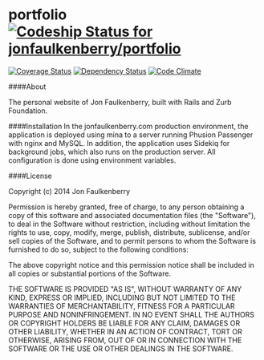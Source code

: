 portfolio [ ![Codeship Status for jonfaulkenberry/portfolio](https://www.codeship.io/projects/a2096370-823e-0131-9d4e-36899b34a261/status?branch=master)](https://www.codeship.io/projects/14819)
=========
[![Coverage Status](https://coveralls.io/repos/jonfaulkenberry/portfolio/badge.png)](https://coveralls.io/r/jonfaulkenberry/portfolio)
[![Dependency Status](https://gemnasium.com/jonfaulkenberry/portfolio.svg)](https://gemnasium.com/jonfaulkenberry/portfolio)
[![Code Climate](https://codeclimate.com/github/jonfaulkenberry/portfolio.png)](https://codeclimate.com/github/jonfaulkenberry/portfolio)

####About

The personal website of Jon Faulkenberry, built with Rails and Zurb Foundation.

####Installation
In the jonfaulkenberry.com production environment, the application is deployed using mina to a server running Phusion Passenger with nginx and MySQL. In addition, the application uses Sidekiq for background jobs, which also runs on the production server. All configuration is done using environment variables.

####License

Copyright (c) 2014 Jon Faulkenberry

Permission is hereby granted, free of charge, to any person obtaining a copy
of this software and associated documentation files (the "Software"), to deal
in the Software without restriction, including without limitation the rights
to use, copy, modify, merge, publish, distribute, sublicense, and/or sell
copies of the Software, and to permit persons to whom the Software is
furnished to do so, subject to the following conditions:

The above copyright notice and this permission notice shall be included in
all copies or substantial portions of the Software.

THE SOFTWARE IS PROVIDED "AS IS", WITHOUT WARRANTY OF ANY KIND, EXPRESS OR
IMPLIED, INCLUDING BUT NOT LIMITED TO THE WARRANTIES OF MERCHANTABILITY,
FITNESS FOR A PARTICULAR PURPOSE AND NONINFRINGEMENT. IN NO EVENT SHALL THE
AUTHORS OR COPYRIGHT HOLDERS BE LIABLE FOR ANY CLAIM, DAMAGES OR OTHER
LIABILITY, WHETHER IN AN ACTION OF CONTRACT, TORT OR OTHERWISE, ARISING FROM,
OUT OF OR IN CONNECTION WITH THE SOFTWARE OR THE USE OR OTHER DEALINGS IN
THE SOFTWARE.
